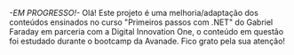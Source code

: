 *-EM PROGRESSO!-* Olá! Este projeto é uma melhoria/adaptação dos conteúdos ensinados no curso "Primeiros passos com .NET" do Gabriel Faraday em parceria com a Digital Innovation One, o conteúdo em questão foi estudado durante o bootcamp da Avanade. Fico grato pela sua atenção!
